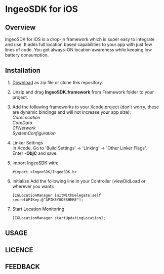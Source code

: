 # IngeoSDK for iOS

## Overview

IngeoSDK for iOS is a drop-in framework which is super easy to integrate and use.
It adds full location based capabilities to your app with just few lines of code.
You get always-ON location awareness while keeping low battery consumption.

## Installation

1. [Download](https://github.com/IngeoSDK/ingeo-ios-sdk/archive/master.zip) as zip file or clone this repository.
2. Unzip and drag **IngeoSDK.framework** from Framework folder to your project.
3. Add the following frameworks to your Xcode project (don't worry,  these are dynamic
   bindings and will not increase your app size):   
   *CoreLocation*  
   *CoreData*  
   *CFNetwork*  
   *SystemConfiguration*  

4. Linker Settings  
   In Xcode, Go to 'Build Settings' -> 'Linking' -> 'Other Linker Flags'.  
   Enter **-ObjC** and save.

5. Import IngeoSDK with: 
   ```objc
   #import <IngeoSDK/IngeoSDK.h>
   ```

6. Initialize
   Add the following line in your Controller (viewDidLoad or wherever you want):  
   ```objc
   [IGLocationManager initWithDelegate:self secretAPIKey:@"APIKEYGOESHERE"];
   ```

7. Start Location Monitoring
   ```objc
   [IGLocationManager startUpdatingLocation];
   ```

## USAGE


## LICENCE


## FEEDBACK
